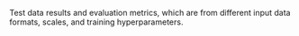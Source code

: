 Test data results and evaluation metrics, which are from different input data formats, scales, and training hyperparameters.
